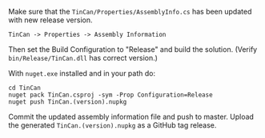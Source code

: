 Make sure that the `TinCan/Properties/AssemblyInfo.cs` has been updated with new release version.

    TinCan -> Properties -> Assembly Information

Then set the Build Configuration to "Release" and build the solution. (Verify `bin/Release/TinCan.dll` has correct version.)

With `nuget.exe` installed and in your path do:

    cd TinCan
    nuget pack TinCan.csproj -sym -Prop Configuration=Release
    nuget push TinCan.(version).nupkg

Commit the updated assembly information file and push to master. Upload the generated `TinCan.(version).nupkg` as a GitHub tag release.
